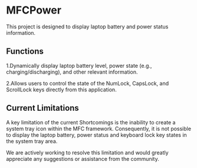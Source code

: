 # MFCPower
This project is designed to display laptop battery and power status information.
## Functions
1.Dynamically display laptop battery level, power state (e.g., charging/discharging), and other relevant information.

2.Allows users to control the state of the NumLock, CapsLock, and ScrollLock keys directly from this application.

## Current Limitations
A key limitation of the current Shortcomings is the inability to create a system tray icon within the MFC framework. Consequently, it is not possible to display the laptop battery, power status and keyboard lock key states in the system tray area.

We are actively working to resolve this limitation and would greatly appreciate any suggestions or assistance from the community.
